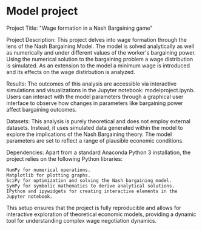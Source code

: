 # Model project

Project Title:
"Wage formation in a Nash Bargaining game"

Project Description:
This project delves into wage formation through the lens of the Nash Bargaining Model. The model is solved analytically as well as numerically and under different values of the worker's bargaining power. Using the numerical solution to the bargaining problem a wage distribution is simulated. As an extension to the model a minimum wage is introduced and its effects on the wage distirbution is analyzed. 

Results:
The outcomes of this analysis are accessible via interactive simulations and visualizations in the Jupyter notebook: modelproject.ipynb. Users can interact with the model parameters through a graphical user interface to observe how changes in parameters like bargaining power affect bargaining outcomes.

Datasets:
This analysis is purely theoretical and does not employ external datasets. Instead, it uses simulated data generated within the model to explore the implications of the Nash Bargaining theory. The model parameters are set to reflect a range of plausible economic conditions.

Dependencies:
Apart from a standard Anaconda Python 3 installation, the project relies on the following Python libraries:

    NumPy for numerical operations.
    Matplotlib for plotting graphs.
    SciPy for optimization and solving the Nash bargaining model.
    SymPy for symbolic mathematics to derive analytical solutions.
    IPython and ipywidgets for creating interactive elements in the Jupyter notebook.

This setup ensures that the project is fully reproducible and allows for interactive exploration of theoretical economic models, providing a dynamic tool for understanding complex wage negotiation dynamics.